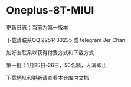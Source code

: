 # Oneplus-8T-MIUI

更新日志：当前为第一版本

下载请联系QQ 2251430235 或 telegram Jer Chan

加好友联系以获得付费方式和下载方式

第一批：1月25日-26日，50名额，人满即止

下载地址和更新请查看本仓库内文档
